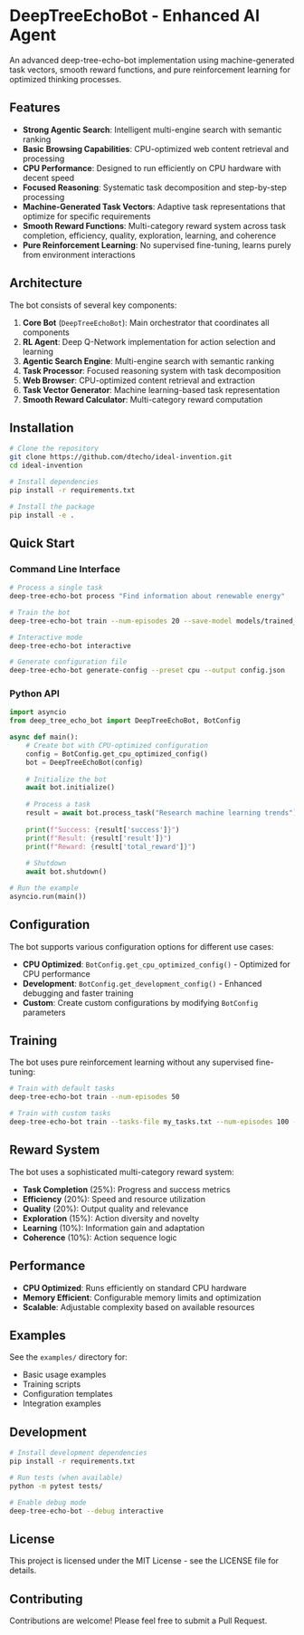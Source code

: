 # DeepTreeEchoBot - Enhanced AI Agent

An advanced deep-tree-echo-bot implementation using machine-generated task vectors, smooth reward functions, and pure reinforcement learning for optimized thinking processes.

## Features

- **Strong Agentic Search**: Intelligent multi-engine search with semantic ranking
- **Basic Browsing Capabilities**: CPU-optimized web content retrieval and processing
- **CPU Performance**: Designed to run efficiently on CPU hardware with decent speed
- **Focused Reasoning**: Systematic task decomposition and step-by-step processing
- **Machine-Generated Task Vectors**: Adaptive task representations that optimize for specific requirements
- **Smooth Reward Functions**: Multi-category reward system across task completion, efficiency, quality, exploration, learning, and coherence
- **Pure Reinforcement Learning**: No supervised fine-tuning, learns purely from environment interactions

## Architecture

The bot consists of several key components:

1. **Core Bot** (`DeepTreeEchoBot`): Main orchestrator that coordinates all components
2. **RL Agent**: Deep Q-Network implementation for action selection and learning
3. **Agentic Search Engine**: Multi-engine search with semantic ranking
4. **Task Processor**: Focused reasoning system with task decomposition
5. **Web Browser**: CPU-optimized content retrieval and extraction
6. **Task Vector Generator**: Machine learning-based task representation
7. **Smooth Reward Calculator**: Multi-category reward computation

## Installation

```bash
# Clone the repository
git clone https://github.com/dtecho/ideal-invention.git
cd ideal-invention

# Install dependencies
pip install -r requirements.txt

# Install the package
pip install -e .
```

## Quick Start

### Command Line Interface

```bash
# Process a single task
deep-tree-echo-bot process "Find information about renewable energy"

# Train the bot
deep-tree-echo-bot train --num-episodes 20 --save-model models/trained_bot

# Interactive mode
deep-tree-echo-bot interactive

# Generate configuration file
deep-tree-echo-bot generate-config --preset cpu --output config.json
```

### Python API

```python
import asyncio
from deep_tree_echo_bot import DeepTreeEchoBot, BotConfig

async def main():
    # Create bot with CPU-optimized configuration
    config = BotConfig.get_cpu_optimized_config()
    bot = DeepTreeEchoBot(config)
    
    # Initialize the bot
    await bot.initialize()
    
    # Process a task
    result = await bot.process_task("Research machine learning trends")
    
    print(f"Success: {result['success']}")
    print(f"Result: {result['result']}")
    print(f"Reward: {result['total_reward']}")
    
    # Shutdown
    await bot.shutdown()

# Run the example
asyncio.run(main())
```

## Configuration

The bot supports various configuration options for different use cases:

- **CPU Optimized**: `BotConfig.get_cpu_optimized_config()` - Optimized for CPU performance
- **Development**: `BotConfig.get_development_config()` - Enhanced debugging and faster training
- **Custom**: Create custom configurations by modifying `BotConfig` parameters

## Training

The bot uses pure reinforcement learning without any supervised fine-tuning:

```bash
# Train with default tasks
deep-tree-echo-bot train --num-episodes 50

# Train with custom tasks
deep-tree-echo-bot train --tasks-file my_tasks.txt --num-episodes 100 --save-model trained_model
```

## Reward System

The bot uses a sophisticated multi-category reward system:

- **Task Completion** (25%): Progress and success metrics
- **Efficiency** (20%): Speed and resource utilization
- **Quality** (20%): Output quality and relevance
- **Exploration** (15%): Action diversity and novelty
- **Learning** (10%): Information gain and adaptation
- **Coherence** (10%): Action sequence logic

## Performance

- **CPU Optimized**: Runs efficiently on standard CPU hardware
- **Memory Efficient**: Configurable memory limits and optimization
- **Scalable**: Adjustable complexity based on available resources

## Examples

See the `examples/` directory for:
- Basic usage examples
- Training scripts
- Configuration templates
- Integration examples

## Development

```bash
# Install development dependencies
pip install -r requirements.txt

# Run tests (when available)
python -m pytest tests/

# Enable debug mode
deep-tree-echo-bot --debug interactive
```

## License

This project is licensed under the MIT License - see the LICENSE file for details.

## Contributing

Contributions are welcome! Please feel free to submit a Pull Request.